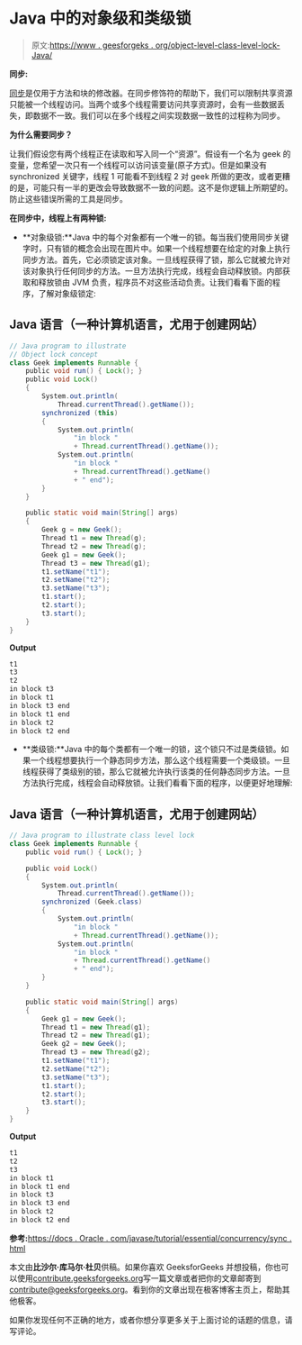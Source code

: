 # Java 中的对象级和类级锁

> 原文:[https://www . geesforgeks . org/object-level-class-level-lock-Java/](https://www.geeksforgeeks.org/object-level-class-level-lock-java/)

**同步:**

[同步](https://www.geeksforgeeks.org/synchronized-in-java/)是仅用于方法和块的修改器。在同步修饰符的帮助下，我们可以限制共享资源只能被一个线程访问。当两个或多个线程需要访问共享资源时，会有一些数据丢失，即数据不一致。我们可以在多个线程之间实现数据一致性的过程称为同步。

**为什么需要同步？**

让我们假设您有两个线程正在读取和写入同一个“资源”。假设有一个名为 geek 的变量，您希望一次只有一个线程可以访问该变量(原子方式)。但是如果没有 synchronized 关键字，线程 1 可能看不到线程 2 对 geek 所做的更改，或者更糟的是，可能只有一半的更改会导致数据不一致的问题。这不是你逻辑上所期望的。防止这些错误所需的工具是同步。

**在同步中，线程上有两种锁:**

*   **对象级锁:**Java 中的每个对象都有一个唯一的锁。每当我们使用同步关键字时，只有锁的概念会出现在图片中。如果一个线程想要在给定的对象上执行同步方法。首先，它必须锁定该对象。一旦线程获得了锁，那么它就被允许对该对象执行任何同步的方法。一旦方法执行完成，线程会自动释放锁。内部获取和释放锁由 JVM 负责，程序员不对这些活动负责。让我们看看下面的程序，了解对象级锁定:

## Java 语言（一种计算机语言，尤用于创建网站）

```java
// Java program to illustrate
// Object lock concept
class Geek implements Runnable {
    public void run() { Lock(); }
    public void Lock()
    {
        System.out.println(
            Thread.currentThread().getName());
        synchronized (this)
        {
            System.out.println(
                "in block "
                + Thread.currentThread().getName());
            System.out.println(
                "in block "
                + Thread.currentThread().getName()
                + " end");
        }
    }

    public static void main(String[] args)
    {
        Geek g = new Geek();
        Thread t1 = new Thread(g);
        Thread t2 = new Thread(g);
        Geek g1 = new Geek();
        Thread t3 = new Thread(g1);
        t1.setName("t1");
        t2.setName("t2");
        t3.setName("t3");
        t1.start();
        t2.start();
        t3.start();
    }
}
```

**Output**

```java
t1
t3
t2
in block t3
in block t1
in block t3 end
in block t1 end
in block t2
in block t2 end

```

*   **类级锁:**Java 中的每个类都有一个唯一的锁，这个锁只不过是类级锁。如果一个线程想要执行一个静态同步方法，那么这个线程需要一个类级锁。一旦线程获得了类级别的锁，那么它就被允许执行该类的任何静态同步方法。一旦方法执行完成，线程会自动释放锁。让我们看看下面的程序，以便更好地理解:

## Java 语言（一种计算机语言，尤用于创建网站）

```java
// Java program to illustrate class level lock
class Geek implements Runnable {
    public void run() { Lock(); }

    public void Lock()
    {
        System.out.println(
            Thread.currentThread().getName());
        synchronized (Geek.class)
        {
            System.out.println(
                "in block "
                + Thread.currentThread().getName());
            System.out.println(
                "in block "
                + Thread.currentThread().getName()
                + " end");
        }
    }

    public static void main(String[] args)
    {
        Geek g1 = new Geek();
        Thread t1 = new Thread(g1);
        Thread t2 = new Thread(g1);
        Geek g2 = new Geek();
        Thread t3 = new Thread(g2);
        t1.setName("t1");
        t2.setName("t2");
        t3.setName("t3");
        t1.start();
        t2.start();
        t3.start();
    }
}
```

**Output**

```java
t1
t2
t3
in block t1
in block t1 end
in block t3
in block t3 end
in block t2
in block t2 end

```

**参考:**[https://docs . Oracle . com/javase/tutorial/essential/concurrency/sync . html](https://docs.oracle.com/javase/tutorial/essential/concurrency/sync.html)

本文由**比沙尔·库马尔·杜贝**供稿。如果你喜欢 GeeksforGeeks 并想投稿，你也可以使用[contribute.geeksforgeeks.org](http://www.contribute.geeksforgeeks.org)写一篇文章或者把你的文章邮寄到 contribute@geeksforgeeks.org。看到你的文章出现在极客博客主页上，帮助其他极客。

如果你发现任何不正确的地方，或者你想分享更多关于上面讨论的话题的信息，请写评论。